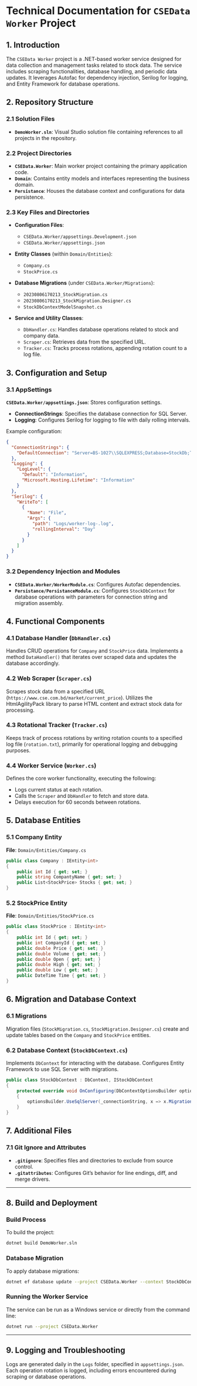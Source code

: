 
# Technical Documentation for `CSEData Worker` Project

## 1. Introduction
The `CSEData Worker` project is a .NET-based worker service designed for data collection and management tasks related to stock data. The service includes scraping functionalities, database handling, and periodic data updates. It leverages Autofac for dependency injection, Serilog for logging, and Entity Framework for database operations.

## 2. Repository Structure

### 2.1 Solution Files
- **`DemoWorker.sln`**: Visual Studio solution file containing references to all projects in the repository.
  
### 2.2 Project Directories
- **`CSEData.Worker`**: Main worker project containing the primary application code.
- **`Domain`**: Contains entity models and interfaces representing the business domain.
- **`Persistance`**: Houses the database context and configurations for data persistence.

### 2.3 Key Files and Directories
- **Configuration Files**: 
  - `CSEData.Worker/appsettings.Development.json`
  - `CSEData.Worker/appsettings.json`

- **Entity Classes** (within `Domain/Entities`):
  - `Company.cs`
  - `StockPrice.cs`

- **Database Migrations** (under `CSEData.Worker/Migrations`):
  - `20230806170213_StockMigration.cs`
  - `20230806170213_StockMigration.Designer.cs`
  - `StockDbContextModelSnapshot.cs`

- **Service and Utility Classes**:
  - `DbHandler.cs`: Handles database operations related to stock and company data.
  - `Scraper.cs`: Retrieves data from the specified URL.
  - `Tracker.cs`: Tracks process rotations, appending rotation count to a log file.

## 3. Configuration and Setup

### 3.1 AppSettings
**`CSEData.Worker/appsettings.json`**: Stores configuration settings.
- **ConnectionStrings**: Specifies the database connection for SQL Server.
- **Logging**: Configures Serilog for logging to file with daily rolling intervals.

Example configuration:
```json
{
  "ConnectionStrings": {
    "DefaultConnection": "Server=BS-1027\\SQLEXPRESS;Database=StockDb;Trusted_Connection=True;Encrypt=False"
  },
  "Logging": {
    "LogLevel": {
      "Default": "Information",
      "Microsoft.Hosting.Lifetime": "Information"
    }
  },
  "Serilog": {
    "WriteTo": [
      {
        "Name": "File",
        "Args": {
          "path": "Logs/worker-log-.log",
          "rollingInterval": "Day"
        }
      }
    ]
  }
}
```

### 3.2 Dependency Injection and Modules
- **`CSEData.Worker/WorkerModule.cs`**: Configures Autofac dependencies.
- **`Persistance/PersistanceModule.cs`**: Configures `StockDbContext` for database operations with parameters for connection string and migration assembly.

## 4. Functional Components

### 4.1 Database Handler (`DbHandler.cs`)
Handles CRUD operations for `Company` and `StockPrice` data. Implements a method `DataHandler()` that iterates over scraped data and updates the database accordingly.

### 4.2 Web Scraper (`Scraper.cs`)
Scrapes stock data from a specified URL (`https://www.cse.com.bd/market/current_price`). Utilizes the HtmlAgilityPack library to parse HTML content and extract stock data for processing.

### 4.3 Rotational Tracker (`Tracker.cs`)
Keeps track of process rotations by writing rotation counts to a specified log file (`rotation.txt`), primarily for operational logging and debugging purposes.

### 4.4 Worker Service (`Worker.cs`)
Defines the core worker functionality, executing the following:
- Logs current status at each rotation.
- Calls the `Scraper` and `DbHandler` to fetch and store data.
- Delays execution for 60 seconds between rotations.

## 5. Database Entities

### 5.1 Company Entity
**File**: `Domain/Entities/Company.cs`

```csharp
public class Company : IEntity<int>
{
    public int Id { get; set; }
    public string CompantyName { get; set; }
    public List<StockPrice> Stocks { get; set; }
}
```

### 5.2 StockPrice Entity
**File**: `Domain/Entities/StockPrice.cs`

```csharp
public class StockPrice : IEntity<int>
{
    public int Id { get; set; }
    public int CompanyId { get; set; }
    public double Price { get; set; }
    public double Volume { get; set; }
    public double Open { get; set; }
    public double High { get; set; }
    public double Low { get; set; }
    public DateTime Time { get; set; }
}
```

## 6. Migration and Database Context

### 6.1 Migrations
Migration files (`StockMigration.cs`, `StockMigration.Designer.cs`) create and update tables based on the `Company` and `StockPrice` entities.

### 6.2 Database Context (`StockDbContext.cs`)
Implements `DbContext` for interacting with the database. Configures Entity Framework to use SQL Server with migrations.

```csharp
public class StockDbContext : DbContext, IStockDbContext
{
    protected override void OnConfiguring(DbContextOptionsBuilder optionsBuilder)
    {
        optionsBuilder.UseSqlServer(_connectionString, x => x.MigrationsAssembly(_migrationAssembly));
    }
}
```

## 7. Additional Files

### 7.1 Git Ignore and Attributes
- **`.gitignore`**: Specifies files and directories to exclude from source control.
- **`.gitattributes`**: Configures Git’s behavior for line endings, diff, and merge drivers.

---

## 8. Build and Deployment

### Build Process
To build the project:
```bash
dotnet build DemoWorker.sln
```

### Database Migration
To apply database migrations:
```bash
dotnet ef database update --project CSEData.Worker --context StockDbContext
```

### Running the Worker Service
The service can be run as a Windows service or directly from the command line:
```bash
dotnet run --project CSEData.Worker
```

---

## 9. Logging and Troubleshooting

Logs are generated daily in the `Logs` folder, specified in `appsettings.json`. Each operation rotation is logged, including errors encountered during scraping or database operations.
